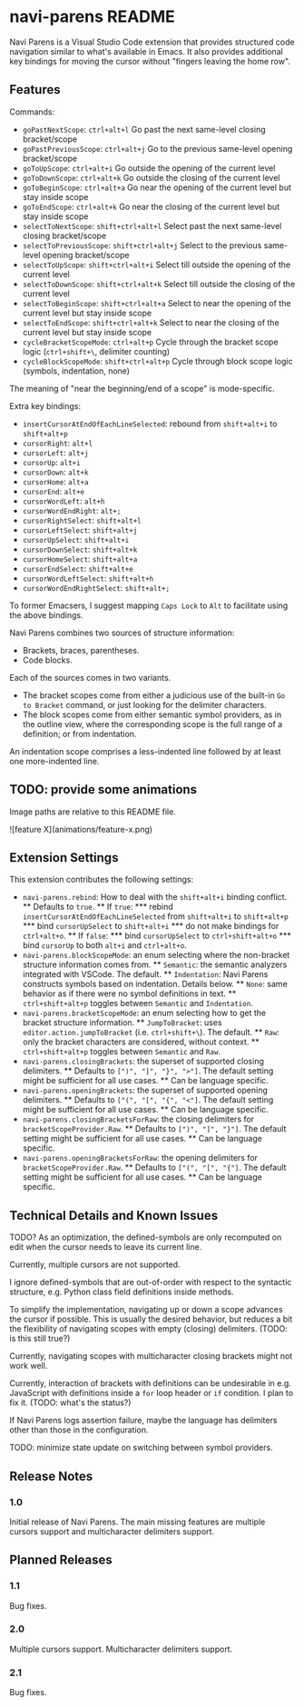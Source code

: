 # navi-parens README

Navi Parens is a Visual Studio Code extension that provides structured code navigation similar to what's available in Emacs.
It also provides additional key bindings for moving the cursor without "fingers leaving the home row".

## Features

Commands:
* `goPastNextScope`: `ctrl+alt+l` Go past the next same-level closing bracket/scope
* `goPastPreviousScope`: `ctrl+alt+j` Go to the previous same-level opening bracket/scope
* `goToUpScope`: `ctrl+alt+i` Go outside the opening of the current level
* `goToDownScope`: `ctrl+alt+k` Go outside the closing of the current level
* `goToBeginScope`: `ctrl+alt+a` Go near the opening of the current level but stay inside scope
* `goToEndScope`: `ctrl+alt+k` Go near the closing of the current level but stay inside scope
* `selectToNextScope`: `shift+ctrl+alt+l` Select past the next same-level closing bracket/scope
* `selectToPreviousScope`: `shift+ctrl+alt+j` Select to the previous same-level opening bracket/scope
* `selectToUpScope`: `shift+ctrl+alt+i` Select till outside the opening of the current level
* `selectToDownScope`: `shift+ctrl+alt+k` Select till outside the closing of the current level
* `selectToBeginScope`: `shift+ctrl+alt+a` Select to near the opening of the current level but stay inside scope
* `selectToEndScope`: `shift+ctrl+alt+k` Select to near the closing of the current level but stay inside scope
* `cycleBracketScopeMode`: `ctrl+alt+p` Cycle through the bracket scope logic (`ctrl+shift+\`, delimiter counting)
* `cycleBlockScopeMode`: `shift+ctrl+alt+p` Cycle through block scope logic (symbols, indentation, none)

The meaning of "near the beginning/end of a scope" is mode-specific.

Extra key bindings:
* `insertCursorAtEndOfEachLineSelected`: rebound from `shift+alt+i` to `shift+alt+p`
* `cursorRight`: `alt+l`
* `cursorLeft`: `alt+j`
* `cursorUp`: `alt+i`
* `cursorDown`: `alt+k`
* `cursorHome`: `alt+a`
* `cursorEnd`: `alt+e`
* `cursorWordLeft`: `alt+h`
* `cursorWordEndRight`: `alt+;`
* `cursorRightSelect`: `shift+alt+l`
* `cursorLeftSelect`: `shift+alt+j`
* `cursorUpSelect`: `shift+alt+i`
* `cursorDownSelect`: `shift+alt+k`
* `cursorHomeSelect`: `shift+alt+a`
* `cursorEndSelect`: `shift+alt+e`
* `cursorWordLeftSelect`: `shift+alt+h`
* `cursorWordEndRightSelect`: `shift+alt+;`

To former Emacsers, I suggest mapping `Caps Lock` to `Alt` to facilitate using the above bindings.

Navi Parens combines two sources of structure information:
* Brackets, braces, parentheses.
* Code blocks.

Each of the sources comes in two variants.
* The bracket scopes come from either a judicious use of the built-in `Go to Bracket` command, or just looking for the delimiter characters.
* The block scopes come from either semantic symbol providers, as in the outline view, where the corresponding scope is the full range of a definition; or from indentation.

An indentation scope comprises a less-indented line followed by at least one more-indented line.


## TODO: provide some animations

Image paths are relative to this README file.

\!\[feature X\]\(animations/feature-x.png\)

## Extension Settings

This extension contributes the following settings:

* `navi-parens.rebind`: How to deal with the `shift+alt+i` binding conflict.
** Defaults to `true`.
** If `true`:
*** rebind `insertCursorAtEndOfEachLineSelected` from `shift+alt+i` to `shift+alt+p`
*** bind `cursorUpSelect` to `shift+alt+i`
*** do not make bindings for `ctrl+alt+o`.
** If `false`:
*** bind `cursorUpSelect` to `ctrl+shift+alt+o`
*** bind `cursorUp` to both `alt+i` and `ctrl+alt+o`.
* `navi-parens.blockScopeMode`: an enum selecting where the non-bracket structure information comes from.
** `Semantic`: the semantic analyzers integrated with VSCode. The default.
** `Indentation`: Navi Parens constructs symbols based on indentation. Details below.
** `None`: same behavior as if there were no symbol definitions in text.
** `ctrl+shift+alt+p` toggles between `Semantic` and `Indentation`.
* `navi-parens.bracketScopeMode`: an enum selecting how to get the bracket structure information.
** `JumpToBracket`: uses `editor.action.jumpToBracket` (i.e. `ctrl+shift+\`). The default.
** `Raw`: only the bracket characters are considered, without context.
** `ctrl+shift+alt+p` toggles between `Semantic` and `Raw`.
* `navi-parens.closingBrackets`: the superset of supported closing delimiters.
** Defaults to `[")", "]", "}", ">"]`. The default setting might be sufficient for all use cases.
** Can be language specific.
* `navi-parens.openingBrackets`: the superset of supported opening delimiters.
** Defaults to `["(", "[", "{", "<"]`. The default setting might be sufficient for all use cases.
** Can be language specific.
* `navi-parens.closingBracketsForRaw`: the closing delimiters for `bracketScopeProvider.Raw`.
** Defaults to `[")", "]", "}"]`. The default setting might be sufficient for all use cases.
** Can be language specific.
* `navi-parens.openingBracketsForRaw`: the opening delimiters for `bracketScopeProvider.Raw`.
** Defaults to `["(", "[", "{"]`. The default setting might be sufficient for all use cases.
** Can be language specific.



## Technical Details and Known Issues

TODO? As an optimization, the defined-symbols are only recomputed on edit when the cursor needs to leave its current line.

Currently, multiple cursors are not supported.

I ignore defined-symbols that are out-of-order with respect to the syntactic structure, e.g. Python class field definitions inside methods.

To simplify the implementation, navigating up or down a scope advances the cursor if possible. This is usually the desired behavior, but reduces a bit the flexibility of navigating scopes with empty (closing) delimiters. (TODO: is this still true?)

Currently, navigating scopes with multicharacter closing brackets might not work well.

Currently, interaction of brackets with definitions can be undesirable in e.g. JavaScript with definitions inside a `for` loop header or `if` condition. I plan to fix it. (TODO: what's the status?)

If Navi Parens logs assertion failure, maybe the language has delimiters other than those in the configuration.

TODO: minimize state update on switching between symbol providers.


## Release Notes

### 1.0

Initial release of Navi Parens. The main missing features are multiple cursors support and multicharacter delimiters support.

## Planned Releases

### 1.1

Bug fixes.

### 2.0

Multiple cursors support. Multicharacter delimiters support.

### 2.1

Bug fixes.
